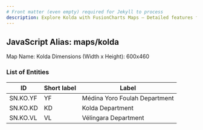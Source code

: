 ```yaml
---
# Front matter (even empty) required for Jekyll to process
description: Explore Kolda with FusionCharts Maps – Detailed features for seamless integration. Try now & enhance your data visualization today! 
---
```


## JavaScript Alias: maps/kolda

Map Name: Kolda
Dimensions (Width x Height): 600x460

### List of Entities

ID | Short label | Label
---|---|---|
SN.KO.YF|YF|Médina Yoro Foulah Department
SN.KO.KD|KD|Kolda Department
SN.KO.VL|VL|Vélingara Department
